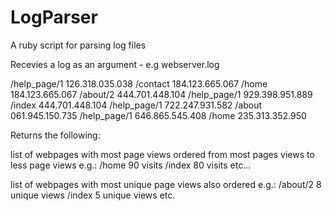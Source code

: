 # LogParser
A ruby script for parsing log files

Recevies a log as an argument - e.g webserver.log

/help_page/1 126.318.035.038
/contact 184.123.665.067
/home 184.123.665.067
/about/2 444.701.448.104
/help_page/1 929.398.951.889
/index 444.701.448.104
/help_page/1 722.247.931.582
/about 061.945.150.735
/help_page/1 646.865.545.408
/home 235.313.352.950


Returns the following:

list of webpages with most page views ordered from most pages views to less page views 
e.g.:
/home 90 visits /index 80 visits etc... 

list of webpages with most unique page views also ordered
e.g.:
/about/2 8 unique views /index 5 unique views etc.
